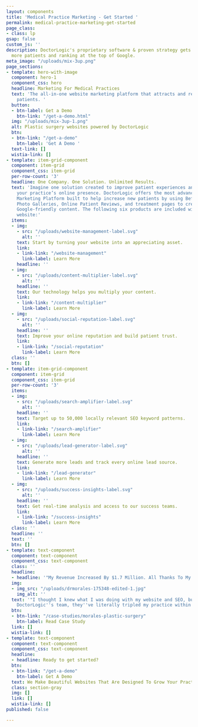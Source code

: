 ```yaml
---
layout: components
title: 'Medical Practice Marketing - Get Started '
permalink: medical-practice-marketing-get-started
page_class:
- class: lp
gsap: false
custom_js: ''
description: DoctorLogic's proprietary software & proven strategy gets you found by
  more patients and ranking at the top of Google.
meta_image: "/uploads/mix-3up.png"
page_sections:
- template: hero-with-image
  component: hero-1
  component_css: hero
  headline: Marketing For Medical Practices
  text: 'The all-in-one website marketing platform that attracts and retains more
    patients. '
  button:
  - btn-label: Get a Demo
    btn-link: "/get-a-demo.html"
  img: "/uploads/mix-3up-1.png"
  alt: Plastic surgery websites powered by DoctorLogic
  btn:
  - btn-link: "/get-a-demo"
    btn-label: 'Get A Demo '
  text-link: []
  wistia-link: []
- template: item-grid-component
  component: item-grid
  component_css: item-grid
  per-row-count: '3'
  headline: One Company. One Solution. Unlimited Results.
  text: 'Imagine one solution created to improve patient experiences and help grow
    your practice’s online presence. DoctorLogic offers the most advanced Website
    Marketing Platform built to help increase new patients by using Before and After
    Photo Galleries, Online Patient Reviews, and treatment pages to create up to 100x
    Google-friendly content. The following six products are included with every DoctorLogic
    website:'
  items:
  - img:
    - src: "/uploads/website-management-label.svg"
      alt: ''
    text: Start by turning your website into an appreciating asset.
    link:
    - link-link: "/website-management"
      link-label: Learn More
    headline: ''
  - img:
    - src: "/uploads/content-multiplier-label.svg"
      alt: ''
    headline: ''
    text: Our technology helps you multiply your content.
    link:
    - link-link: "/content-multiplier"
      link-label: Learn More
  - img:
    - src: "/uploads/social-reputation-label.svg"
      alt: ''
    headline: ''
    text: Improve your online reputation and build patient trust.
    link:
    - link-link: "/social-reputation"
      link-label: Learn More
  class: ''
  btn: []
- template: item-grid-component
  component: item-grid
  component_css: item-grid
  per-row-count: '3'
  items:
  - img:
    - src: "/uploads/search-amplifier-label.svg"
      alt: ''
    headline: ''
    text: Target up to 50,000 locally relevant SEO keyword patterns.
    link:
    - link-link: "/search-amplifier"
      link-label: Learn More
  - img:
    - src: "/uploads/lead-generator-label.svg"
      alt: ''
    headline: ''
    text: Generate more leads and track every online lead source.
    link:
    - link-link: "/lead-generator"
      link-label: Learn More
  - img:
    - src: "/uploads/success-insights-label.svg"
      alt: ''
    headline: ''
    text: Get real-time analysis and access to our success teams.
    link:
    - link-link: "/success-insights"
      link-label: Learn More
  class: ''
  headline: ''
  text: ''
  btn: []
- template: text-component
  component: text-component
  component_css: text-component
  class: ''
  headline:
  - headline: '"My Revenue Increased By $1.7 Million. All Thanks To My Website."'
  img:
  - img_src: "/uploads/drmorales-175348-edited-1.jpg"
    img_alt: ''
  text: '"I thought I knew what I was doing with my website and SEO, but after meeting
    DoctorLogic''s team, they''ve literally tripled my practice within months." '
  btn:
  - btn-link: "/case-studies/morales-plastic-surgery"
    btn-label: Read Case Study
  link: []
  wistia-link: []
- template: text-component
  component: text-component
  component_css: text-component
  headline:
  - headline: Ready to get started?
  btn:
  - btn-link: "/get-a-demo"
    btn-label: Get A Demo
  text: We Make Beautiful Websites That Are Designed To Grow Your Practice
  class: section-gray
  img: []
  link: []
  wistia-link: []
published: false

---
```

